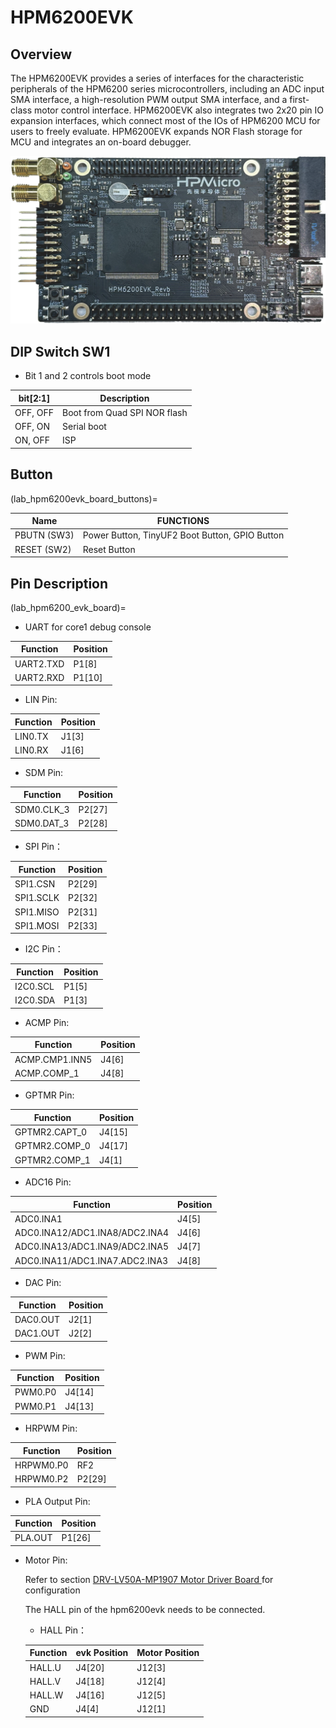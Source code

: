 # HPM6200EVK

## Overview
The HPM6200EVK provides a series of interfaces for the characteristic peripherals of the HPM6200 series microcontrollers, including an ADC input SMA interface, a high-resolution PWM output SMA interface, and a first-class motor control interface. HPM6200EVK also integrates two 2x20 pin IO expansion interfaces, which connect most of the IOs of HPM6200 MCU for users to freely evaluate. HPM6200EVK expands NOR Flash storage for MCU and integrates an on-board debugger.

![hpm6200evk](doc/hpm6200evk.png "hpm6200evk")

## DIP Switch SW1

- Bit 1 and 2 controls boot mode

| bit[2:1] | Description                  |
| -------- | ---------------------------- |
| OFF, OFF | Boot from Quad SPI NOR flash |
| OFF, ON  | Serial boot                  |
| ON, OFF  | ISP                          |

## Button

(lab_hpm6200evk_board_buttons)=

| Name       | FUNCTIONS                                      |
| ---------- | ---------------------------------------------- |
| PBUTN (SW3) | Power Button, TinyUF2 Boot Button, GPIO Button |
| RESET (SW2) | Reset Button                                   |

## Pin Description

(lab_hpm6200_evk_board)=

- UART for core1 debug console

| Function   | Position |
| ---------- | -------- |
| UART2.TXD | P1[8]   |
| UART2.RXD | P1[10]   |

- LIN Pin:

| Function | Position |
| ---------- | -------- |
| LIN0.TX    | J1[3] |
| LIN0.RX    | J1[6] |

- SDM Pin:

| Function | Position |
| ---------- | -------- |
| SDM0.CLK_3    | P2[27] |
| SDM0.DAT_3    | P2[28] |

- SPI Pin：

| Function | Position |
| --------- | ------ |
| SPI1.CSN  | P2[29] |
| SPI1.SCLK | P2[32] |
| SPI1.MISO | P2[31] |
| SPI1.MOSI | P2[33] |

- I2C Pin：

| Function | Position |
| -------- | ------ |
| I2C0.SCL | P1[5] |
| I2C0.SDA | P1[3] |

- ACMP Pin:

| Function | Position |
| ---------- | ------ |
| ACMP.CMP1.INN5 | J4[6] |
| ACMP.COMP_1 | J4[8]  |

- GPTMR Pin:

| Function | Position |
| ------------- | ------ |
| GPTMR2.CAPT_0 | J4[15] |
| GPTMR2.COMP_0 | J4[17] |
| GPTMR2.COMP_1 | J4[1]  |

- ADC16 Pin:

| Function                       | Position |
| ------------------------------ | -------- |
| ADC0.INA1                      | J4[5]    |
| ADC0.INA12/ADC1.INA8/ADC2.INA4 | J4[6]    |
| ADC0.INA13/ADC1.INA9/ADC2.INA5 | J4[7]    |
| ADC0.INA11/ADC1.INA7.ADC2.INA3 | J4[8]    |

- DAC Pin:

| Function | Position |
| -------- | -------- |
| DAC0.OUT | J2[1]    |
| DAC1.OUT | J2[2]    |

- PWM Pin:

| Function | Position |
| -------- | ----- |
| PWM0.P0 | J4[14] |
| PWM0.P1 | J4[13] |

- HRPWM Pin:

| Function     | Position  |
| -------- | ----- |
| HRPWM0.P0 | RF2 |
| HRPWM0.P2 | P2[29] |

- PLA Output Pin:

| Function     | Position  |
| -------- | ----- |
| PLA.OUT | P1[26] |

- Motor Pin:

  Refer to section [DRV-LV50A-MP1907 Motor Driver Board ](lab_drv_lv50a_mp1907) for configuration

  The HALL pin of the hpm6200evk needs to be connected.

  - HALL Pin：

  | Function      | evk Position    | Motor Position |
  | --------- | ------      | ------      |
  | HALL.U    | J4[20]      | J12[3]      |
  | HALL.V    | J4[18]      | J12[4]      |
  | HALL.W    | J4[16]      | J12[5]      |
  | GND       | J4[4]       | J12[1]      |
